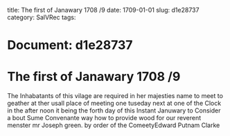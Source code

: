 title: The first of Janawary 1708 /9
date: 1709-01-01
slug: d1e28737
category: SalVRec
tags: 




# Document: d1e28737


# The first of Janawary 1708 /9

The Inhabatants of this vilage are required in her majesties name to meet to geather at ther usall place of meeting one tuseday next at one of the Clock in the after noon it being the forth day of this Instant Januwary to Consider a bout Sume Convenante way how to provide wood for our reverent menster mr Joseph green. by order of the ComeetyEdward Putnam Clarke
